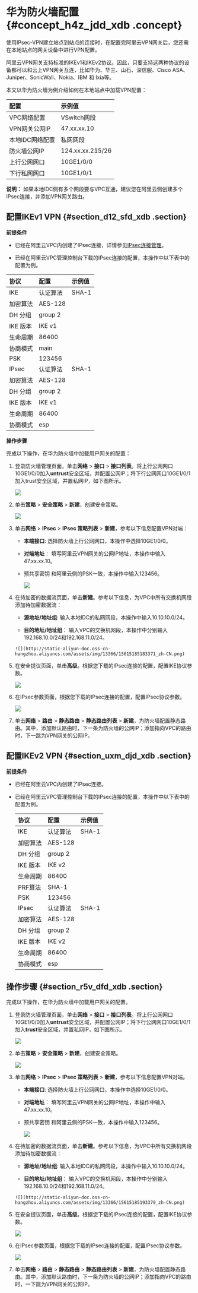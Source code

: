 # 华为防火墙配置 {#concept_h4z_jdd_xdb .concept}

使用IPsec-VPN建立站点到站点的连接时，在配置完阿里云VPN网关后，您还需在本地站点的网关设备中进行VPN配置。

阿里云VPN网关支持标准的IKEv1和IKEv2协议。因此，只要支持这两种协议的设备都可以和云上VPN网关互连，比如华为、华三、山石、深信服、Cisco ASA、Juniper、SonicWall、Nokia、IBM 和 Ixia等。

本文以华为防火墙为例介绍如何在本地站点中加载VPN配置：

|配置|示例值|
|:-|:--|
|VPC网络配置|VSwitch网段|192.168.10.0/24、192.168.11.0/24|
|VPN网关公网IP|47.xx.xx.10|
|本地IDC网络配置|私网网段|10.10.10.0/24|
|防火墙公网IP|124.xx.xx.215/26|
|上行公网网口|10GE1/0/0|
|下行私网网口|10GE1/0/1|

**说明：** 如果本地IDC侧有多个网段要与VPC互通，建议您在阿里云侧创建多个IPsec连接，并添加VPN网关路由。

## 配置IKEv1 VPN {#section_d12_sfd_xdb .section}

 **前提条件** 

-   已经在阿里云VPC内创建了IPsec连接，详情参见[IPsec连接管理](intl.zh-CN/用户指南/配置IPsec-VPN/管理IPsec连接/创建IPsec连接.md#)。

-   已经在阿里云VPC管理控制台下载的IPsec连接的配置，本操作中以下表中的配置为例。

|协议|配置|示例值|
|:-|:-|:--|
|IKE|认证算法|SHA-1|
|加密算法|AES-128|
|DH 分组|group 2|
|IKE 版本|IKE v1|
|生命周期|86400|
|协商模式|main|
|PSK|123456|
|IPsec|认证算法|SHA-1|
|加密算法|AES-128|
|DH 分组|group 2|
|IKE 版本|IKE v1|
|生命周期|86400|
|协商模式|esp|


 **操作步骤** 

完成以下操作，在华为防火墙中加载用户网关的配置：

1.  登录防火墙管理页面，单击**网络** \> **接口** \> **接口列表**。将上行公网网口10GE1/0/0加入**untrust**安全区域，并配置公网IP；将下行公网网口10GE1/0/1加入trust安全区域，并置私网IP，如下图所示。

    ![](http://static-aliyun-doc.oss-cn-hangzhou.aliyuncs.com/assets/img/13366/15615185173366_zh-CN.png)

2.  单击**策略** \> **安全策略** \> **新建**，创建安全策略。

    ![](http://static-aliyun-doc.oss-cn-hangzhou.aliyuncs.com/assets/img/13366/15615185173368_zh-CN.png)

3.  单击**网络** \> **IPsec** \> **IPsec 策略列表** \> **新建**，参考以下信息配置VPN对端：
    -    **本端接口**: 选择防火墙上行公网网口，本操作中选择10GE1/0/0。

    -    **对端地址**： 填写阿里云VPN网关的公网IP地址，本操作中输入47.xx.xx.10。

    -   预共享密钥 和阿里云侧的PSK一致，本操作中输入123456。

        ![](http://static-aliyun-doc.oss-cn-hangzhou.aliyuncs.com/assets/img/13366/15615185183370_zh-CN.png)

4.  在待加密的数据流页面，单击**新建**。参考以下信息，为VPC中所有交换机网段添加待加密数据流：
    -    **源地址/地址组**: 输入本地IDC的私网网段，本操作中输入10.10.10.0/24。

    -    **目的地址/地址组**： 输入VPC的交换机网段，本操作中分别输入192.168.10.0/24和192.168.11.0/24。

        ![](http://static-aliyun-doc.oss-cn-hangzhou.aliyuncs.com/assets/img/13366/15615185183371_zh-CN.png)

5.  在安全提议页面，单击**高级**。根据您下载的IPsec连接的配置，配置IKE协议参数。

    ![](http://static-aliyun-doc.oss-cn-hangzhou.aliyuncs.com/assets/img/13366/15615185183372_zh-CN.png)

6.  在IPsec参数页面，根据您下载的IPsec连接的配置，配置IPsec协议参数。

    ![](http://static-aliyun-doc.oss-cn-hangzhou.aliyuncs.com/assets/img/13366/15615185183373_zh-CN.png)

7.  单击**网络** \> **路由** \> **静态路由** \> **静态路由列表** \> **新建**，为防火墙配置静态路由。其中，添加默认路由时，下一条为防火墙的公网IP；添加指向VPC的路由时，下一跳为VPN网关的公网IP。

## 配置IKEv2 VPN {#section_uxm_djd_xdb .section}

 **前提条件** 

-   已经在阿里云VPC内创建了IPsec连接。

-   已经在阿里云VPC管理控制台下载的IPsec连接的配置，本操作中以下表中的配置为例。

    |协议|配置|示例值|
    |:-|:-|:--|
    |IKE|认证算法|SHA-1|
    |加密算法|AES-128|
    |DH 分组|group 2|
    |IKE 版本|IKE v2|
    |生命周期|86400|
    |PRF算法|SHA-1|
    |PSK|123456|
    |IPsec|认证算法|SHA-1|
    |加密算法|AES-128|
    |DH 分组|group 2|
    |IKE 版本|IKE v2|
    |生命周期|86400|
    |协商模式|esp|


## 操作步骤 {#section_r5v_dfd_xdb .section}

完成以下操作，在华为防火墙中加载用户网关的配置。

1.  登录防火墙管理页面，单击**网络** \> **接口** \> **接口列表**。将上行公网网口10GE1/0/0加入**untrust**安全区域，并配置公网IP；将下行公网网口10GE1/0/1加入**trust**安全区域，并置私网IP，如下图所示。

    ![](http://static-aliyun-doc.oss-cn-hangzhou.aliyuncs.com/assets/img/13366/15615185183376_zh-CN.png)

2.  单击**策略** \> **安全策略** \> **新建**，创建安全策略。

    ![](http://static-aliyun-doc.oss-cn-hangzhou.aliyuncs.com/assets/img/13366/15615185193377_zh-CN.png)

3.  单击**网络** \> **IPsec** \> **IPsec 策略列表** \> **新建**，参考以下信息配置VPN对端。
    -    **本端接口**: 选择防火墙上行公网网口，本操作中选择10GE1/0/0。

    -    **对端地址**： 填写阿里云VPN网关的公网IP地址，本操作中输入47.xx.xx.10。

    -   预共享密钥 和阿里云侧的PSK一致，本操作中输入123456。

        ![](http://static-aliyun-doc.oss-cn-hangzhou.aliyuncs.com/assets/img/13366/15615185193378_zh-CN.png)

4.  在待加密的数据流页面，单击**新建**。参考以下信息，为VPC中所有交换机网段添加待加密数据流：
    -    **源地址/地址组**: 输入本地IDC的私网网段，本操作中输入10.10.10.0/24。

    -    **目的地址/地址组**： 输入VPC的交换机网段，本操作中分别输入192.168.10.0/24和192.168.11.0/24。

        ![](http://static-aliyun-doc.oss-cn-hangzhou.aliyuncs.com/assets/img/13366/15615185193379_zh-CN.png)

5.  在安全提议页面，单击**高级**。根据您下载的IPsec连接的配置，配置IKE协议参数。

    ![](http://static-aliyun-doc.oss-cn-hangzhou.aliyuncs.com/assets/img/13366/15615185193380_zh-CN.png)

6.  在IPsec参数页面，根据您下载的IPsec连接的配置，配置IPsec协议参数。

    ![](http://static-aliyun-doc.oss-cn-hangzhou.aliyuncs.com/assets/img/13366/15615185193382_zh-CN.png)

7.  单击**网络** \> **路由** \> **静态路由** \> **静态路由列表** \> **新建**，为防火墙配置静态路由。其中，添加默认路由时，下一条为防火墙的公网IP；添加指向VPC的路由时，一下跳为VPN网关的公网IP。

